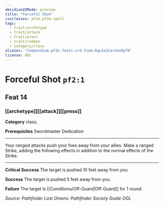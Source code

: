 ```yaml
---
obsidianUIMode: preview
title: "Forceful Shot"
cssclasses: pf2e,pf2e-spell
tags:
  - trait/archetype
  - trait/attack
  - trait/press
  - trait/common
  - category/class
aliases: "Compendium.pf2e.feats-srd.Item.0qL4a3CarG1e0pfB"
license: OGL
---
```

# Forceful Shot `pf2:1`
## Feat 14
### [[archetype]][[attack]][[press]]

**Category** class; 



**Prerequisites** Swordmaster Dedication
* * *
Your ranged attacks push your foes away from your allies. Make a ranged Strike, adding the following effects in addition to the normal effects of the Strike.

* * *

**Critical Success** The target is pushed 10 feet away from you.

**Success** The target is pushed 5 feet away from you.

**Failure** The target is [[Conditions/Off-Guard|Off-Guard]] for 1 round.

*Source: Pathfinder Lost Omens: Pathfinder Society Guide*
*OGL*